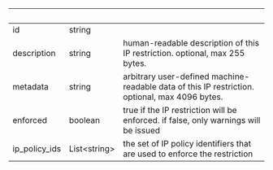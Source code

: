<!-- Code generated for API Clients. DO NOT EDIT. -->

| &nbsp;        | &nbsp;             | &nbsp;                                                                                         |
| ------------- | ------------------ | ---------------------------------------------------------------------------------------------- |
| id            | string             |                                                                                                |
| description   | string             | human-readable description of this IP restriction. optional, max 255 bytes.                    |
| metadata      | string             | arbitrary user-defined machine-readable data of this IP restriction. optional, max 4096 bytes. |
| enforced      | boolean            | true if the IP restriction will be enforced. if false, only warnings will be issued            |
| ip_policy_ids | List&lt;string&gt; | the set of IP policy identifiers that are used to enforce the restriction                      |
